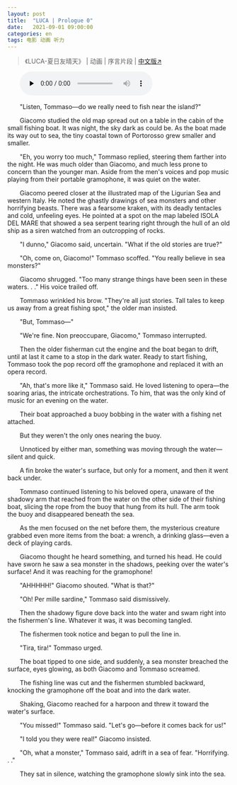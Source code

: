 ```yaml
---
layout: post
title:  "LUCA | Prologue 0"
date:   2021-09-01 09:00:00
categories: en
tags: 电影 动画 听力
---
```


>《LUCA-夏日友晴天》 | 动画 | 序言片段 | [中文版↗](https://buyivi.xyz/wenji/luca-prologue/)

&emsp;&emsp;<audio id="audio" controls="" preload="none">
      <source id="m4a" src="https://buyivi.xyz/wenji/files/audio/Luca/Prologue.m4a">
</audio>

&emsp;&emsp;"Listen, Tommaso—do we really need to fish near the island?"

&emsp;&emsp;Giacomo studied the old map spread out on a table in the cabin of the small fishing boat. It was night, the sky dark as could be. As the boat made its way out to sea, the tiny coastal town of Portorosso grew smaller and smaller.

&emsp;&emsp;"Eh, you worry too much," Tommaso replied, steering them farther into the night. He was much older than Giacomo, and much less prone to concern than the younger man. Aside from the men's voices and pop music playing from their portable gramophone, it was quiet on the water.

&emsp;&emsp;Giacomo peered closer at the illustrated map of the Ligurian Sea and western Italy. He noted the ghastly drawings of sea monsters and other horrifying beasts. There was a fearsome kraken, with its deadly tentacles and cold, unfeeling eyes. He pointed at a spot on the map labeled ISOLA DEL MARE that showed a sea serpent tearing right through the hull of an old ship as a siren watched from an outcropping of rocks.

&emsp;&emsp;"I dunno," Giacomo said, uncertain. "What if the old stories are true?"

&emsp;&emsp;"Oh, come on, Giacomo!" Tommaso scoffed. "You really believe in sea monsters?"

&emsp;&emsp;Giacomo shrugged. "Too many strange things have been seen in these waters. . ." His voice trailed off.

&emsp;&emsp;Tommaso wrinkled his brow. "They're all just stories. Tall tales to keep us away from a great fishing spot," the older man insisted.

&emsp;&emsp;"But, Tommaso—"

&emsp;&emsp;"We're fine. Non preoccupare, Giacomo," Tommaso interrupted.

&emsp;&emsp;Then the older fisherman cut the engine and the boat began to drift, until at last it came to a stop in the dark water. Ready to start fishing, Tommaso took the pop record off the gramophone and replaced it with an opera record.

&emsp;&emsp;"Ah, that's more like it," Tommaso said. He loved listening to opera—the soaring arias, the intricate orchestrations. To him, that was the only kind of music for an evening on the water.

&emsp;&emsp;Their boat approached a buoy bobbing in the water with a fishing net attached.

&emsp;&emsp;But they weren't the only ones nearing the buoy.

&emsp;&emsp;Unnoticed by either man, something was moving through the water—silent and quick.

&emsp;&emsp;A fin broke the water's surface, but only for a moment, and then it went back under.

&emsp;&emsp;Tommaso continued listening to his beloved opera, unaware of the shadowy arm that reached from the water on the other side of their fishing boat, slicing the rope from the buoy that hung from its hull. The arm took the buoy and disappeared beneath the sea.

&emsp;&emsp;As the men focused on the net before them, the mysterious creature grabbed even more items from the boat: a wrench, a drinking glass—even a deck of playing cards.

&emsp;&emsp;Giacomo thought he heard something, and turned his head. He could have sworn he saw a sea monster in the shadows, peeking over the water's surface! And it was reaching for the gramophone!

&emsp;&emsp;"AHHHHH!" Giacomo shouted. "What is that?"

&emsp;&emsp;"Oh! Per mille sardine," Tommaso said dismissively.

&emsp;&emsp;Then the shadowy figure dove back into the water and swam right into the fishermen's line. Whatever it was, it was becoming tangled.

&emsp;&emsp;The fishermen took notice and began to pull the line in.

&emsp;&emsp;"Tira, tira!" Tommaso urged.

&emsp;&emsp;The boat tipped to one side, and suddenly, a sea monster breached the surface, eyes glowing, as both Giacomo and Tommaso screamed.

&emsp;&emsp;The fishing line was cut and the fishermen stumbled backward, knocking the gramophone off the boat and into the dark water.

&emsp;&emsp;Shaking, Giacomo reached for a harpoon and threw it toward the water's surface.

&emsp;&emsp;"You missed!" Tommaso said. "Let's go—before it comes back for us!"

&emsp;&emsp;"I told you they were real!" Giacomo insisted.

&emsp;&emsp;"Oh, what a monster," Tommaso said, adrift in a sea of fear. "Horrifying. . ."

&emsp;&emsp;They sat in silence, watching the gramophone slowly sink into the sea.
